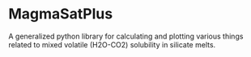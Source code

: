 # MagmaSatPlus
A generalized python library for calculating and plotting various things related to mixed volatile (H2O-CO2) solubility in silicate melts.
